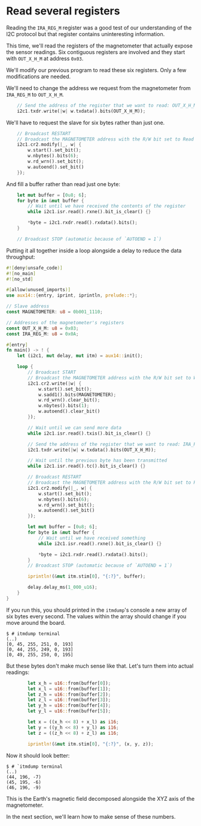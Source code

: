 # Read several registers

Reading the `IRA_REG_M` register was a good test of our understanding of the I2C protocol but that
register contains uninteresting information.

This time, we'll read the registers of the magnetometer that actually expose the sensor readings.
Six contiguous registers are involved and they start with `OUT_X_H_M` at address `0x03`.

We'll modify our previous program to read these six registers. Only a few modifications are needed.

We'll need to change the address we request from the magnetometer from `IRA_REG_M` to `OUT_X_H_M`.

``` rust
    // Send the address of the register that we want to read: OUT_X_H_M
    i2c1.txdr.write(|w| w.txdata().bits(OUT_X_H_M));
```

We'll have to request the slave for six bytes rather than just one.

``` rust
    // Broadcast RESTART
    // Broadcast the MAGNETOMETER address with the R/W bit set to Read
    i2c1.cr2.modify(|_, w| {
        w.start().set_bit();
        w.nbytes().bits(6);
        w.rd_wrn().set_bit();
        w.autoend().set_bit()
    });
```

And fill a buffer rather than read just one byte:

``` rust
    let mut buffer = [0u8; 6];
    for byte in &mut buffer {
        // Wait until we have received the contents of the register
        while i2c1.isr.read().rxne().bit_is_clear() {}

        *byte = i2c1.rxdr.read().rxdata().bits();
    }

    // Broadcast STOP (automatic because of `AUTOEND = 1`)
```

Putting it all together inside a loop alongside a delay to reduce the data throughput:

``` rust
#![deny(unsafe_code)]
#![no_main]
#![no_std]

#[allow(unused_imports)]
use aux14::{entry, iprint, iprintln, prelude::*};

// Slave address
const MAGNETOMETER: u8 = 0b001_1110;

// Addresses of the magnetometer's registers
const OUT_X_H_M: u8 = 0x03;
const IRA_REG_M: u8 = 0x0A;

#[entry]
fn main() -> ! {
    let (i2c1, mut delay, mut itm) = aux14::init();

    loop {
        // Broadcast START
        // Broadcast the MAGNETOMETER address with the R/W bit set to Write
        i2c1.cr2.write(|w| {
            w.start().set_bit();
            w.sadd1().bits(MAGNETOMETER);
            w.rd_wrn().clear_bit();
            w.nbytes().bits(1);
            w.autoend().clear_bit()
        });

        // Wait until we can send more data
        while i2c1.isr.read().txis().bit_is_clear() {}

        // Send the address of the register that we want to read: IRA_REG_M
        i2c1.txdr.write(|w| w.txdata().bits(OUT_X_H_M));

        // Wait until the previous byte has been transmitted
        while i2c1.isr.read().tc().bit_is_clear() {}

        // Broadcast RESTART
        // Broadcast the MAGNETOMETER address with the R/W bit set to Read
        i2c1.cr2.modify(|_, w| {
            w.start().set_bit();
            w.nbytes().bits(6);
            w.rd_wrn().set_bit();
            w.autoend().set_bit()
        });

        let mut buffer = [0u8; 6];
        for byte in &mut buffer {
            // Wait until we have received something
            while i2c1.isr.read().rxne().bit_is_clear() {}

            *byte = i2c1.rxdr.read().rxdata().bits();
        }
        // Broadcast STOP (automatic because of `AUTOEND = 1`)

        iprintln!(&mut itm.stim[0], "{:?}", buffer);

        delay.delay_ms(1_000_u16);
    }
}
```

If you run this, you should printed in the `itmdump`'s console a new array of six bytes every
second. The values within the array should change if you move around the board.

``` console
$ # itmdump terminal
(..)
[0, 45, 255, 251, 0, 193]
[0, 44, 255, 249, 0, 193]
[0, 49, 255, 250, 0, 195]
```

But these bytes don't make much sense like that. Let's turn them into actual readings:

``` rust
        let x_h = u16::from(buffer[0]);
        let x_l = u16::from(buffer[1]);
        let z_h = u16::from(buffer[2]);
        let z_l = u16::from(buffer[3]);
        let y_h = u16::from(buffer[4]);
        let y_l = u16::from(buffer[5]);

        let x = ((x_h << 8) + x_l) as i16;
        let y = ((y_h << 8) + y_l) as i16;
        let z = ((z_h << 8) + z_l) as i16;

        iprintln!(&mut itm.stim[0], "{:?}", (x, y, z));
```

Now it should look better:

``` console
$ # `itmdump terminal
(..)
(44, 196, -7)
(45, 195, -6)
(46, 196, -9)
```

This is the Earth's magnetic field decomposed alongside the XYZ axis of the magnetometer.

In the next section, we'll learn how to make sense of these numbers.
